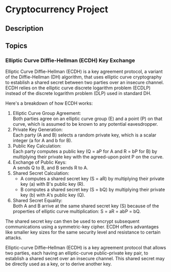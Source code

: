 # Cryptocurrency Project

## Description

## Topics

### Elliptic Curve Diffie-Hellman (ECDH) Key Exchange

Elliptic Curve Diffie-Hellman (ECDH) is a key agreement protocol, a variant of the Diffie-Hellman (DH) algorithm, that uses elliptic curve cryptography to establish a shared secret between two parties over an insecure channel. ECDH relies on the elliptic curve discrete logarithm problem (ECDLP) instead of the discrete logarithm problem (DLP) used in standard DH. 

Here's a breakdown of how ECDH works:

1. Elliptic Curve Group Agreement:  
   Both parties agree on an elliptic curve group (E) and a point (P) on that curve, which is assumed to be known to any potential eavesdropper.
2. Private Key Generation:  
   Each party (A and B) selects a random private key, which is a scalar integer (a for A and b for B).
3. Public Key Calculation:  
   Each party computes a public key (Q = aP for A and R = bP for B) by multiplying their private key with the agreed-upon point P on the curve.
4. Exchange of Public Keys:  
   A sends Q to B, and B sends R to A.
5. Shared Secret Calculation:  
   - A computes a shared secret key (S = aR) by multiplying their private key (a) with B's public key (R).
   - B computes a shared secret key (S = bQ) by multiplying their private key (b) with A's public key (Q).
6. Shared Secret Equality:  
   Both A and B arrive at the same shared secret key (S) because of the properties of elliptic curve multiplication: S = aR = abP = bQ.

The shared secret key can then be used to encrypt subsequent communications using a symmetric-key cipher. ECDH offers advantages like smaller key sizes for the same security level and resistance to certain attacks.

Elliptic-curve Diffie–Hellman (ECDH) is a key agreement protocol that allows two parties, each having an elliptic-curve public–private key pair, to establish a shared secret over an insecure channel. This shared secret may be directly used as a key, or to derive another key.